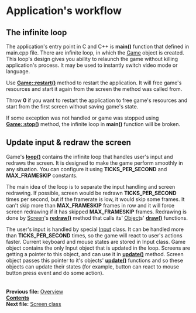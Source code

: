 ﻿# Application's workflow

## The infinite loop

The application's entry point in C and C++ is **main()** function that defined in main.cpp file. There are infinite loop, in which the [Game](05_Game.md) object is created. This loop's design gives you ability to relaunch the game without killing application's process. It may be used to instantly switch video mode or language.

Use **[Game::restart()](05_Game.md#void-restart)** method to restart the application. It will free game's resources and start it again from the screen the method was called from.

Throw **0** if you want to restart the application to free game's resources and start from the first screen without saving game's state.

If some exception was not handled or game was stopped using **[Game::stop()](05_Game.md#void-stop)** method, the infinite loop in **main()** function will be broken.

## Update input & redraw the screen

Game's **[loop()](05_Game.md#void-loop)** contains the infinite loop that handles user's input and redraws the screen. It is designed to make the game perform smoothly in any situation. You can configure it using **TICKS_PER_SECOND** and **MAX_FRAMESKIP** constants.

The main idea of the loop is to separate the input handling and screen redrawing. If possible, screen would be redrawn **TICKS_PER_SECOND** times per second, but if the framerate is low, it would skip some frames. It can't skip more than **MAX_FRAMESKIP** frames in row and it will force screen redrawing if it has skipped **MAX_FRAMESKIP** frames. Redrawing is done by [Screen](03_Screen.md)'s **[redraw()](03_Screen.md#void-redraw)** method that calls its' [Object](04_Object.md)s' **[draw()](04_Object.md#void-draw)** functions.

The user's input is handled by special [Input](08_Input.md) class. It can be handled more than **TICKS_PER_SECOND** times, so the game will react to user's actions faster. Current keyboard and mouse states are stored in Input class. Game object contains the only Input object that is updated in the loop. Screens are getting a pointer to this object, and can use it in **[update()](03_Screen.md#void-update)** method. Screen object passes this pointer to it's objects' **[update()](04_Object.md#void-updateinput-int-x_offset--0-int-y_offset--0)** functions and so these objects can update their states (for example, button can react to mouse button press event and do some action).  
   
   
**Previous file:** [Overview](01_Overview.md)  
**[Contents](00_Contents.md)**  
**Next file:** [Screen class](03_Screen.md)